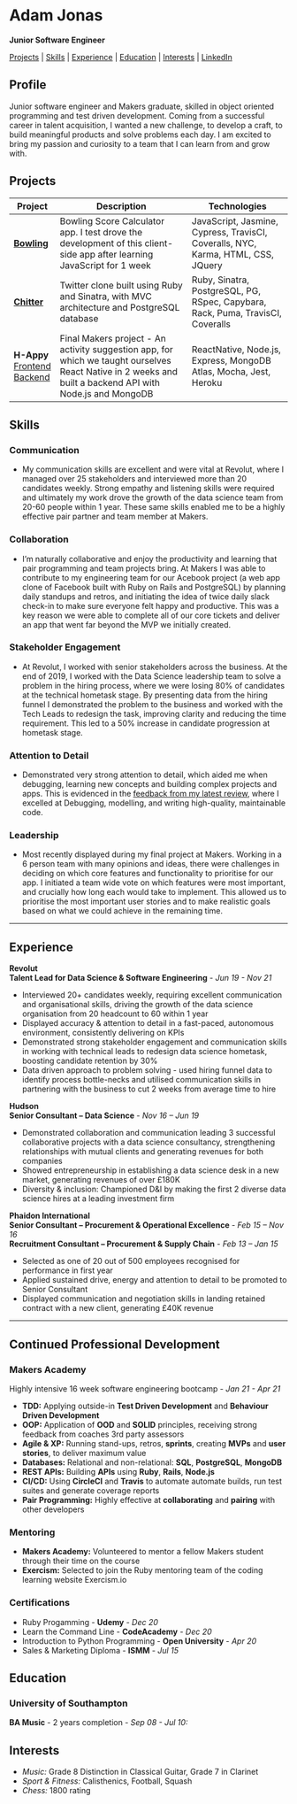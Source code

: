 Adam Jonas
==========

**Junior Software Engineer**

[Projects](#projects) | [Skills](#skills) | [Experience](#experience) | [Education](#education) | [Interests](#interests) | [LinkedIn](https://www.linkedin.com/in/adamjonas1/)

## Profile
Junior software engineer and Makers graduate, skilled in object oriented programming and test driven development. Coming from a successful career in talent acquisition, I wanted a new challenge, to develop a craft, to build meaningful products and solve problems each day. I am excited to bring my passion and curiosity to a team that I can learn from and grow with.

## Projects

**Project**                                               | **Description**                                            | **Technologies**
----------------------------------------------------------|------------------------------------------------------------|------------------------------------
**[Bowling](https://github.com/AJ8GH/bowling-challenge)** | Bowling Score Calculator app. I test drove the development of this client-side app after learning JavaScript for 1 week | JavaScript, Jasmine, Cypress, TravisCI, Coveralls, NYC, Karma, HTML, CSS, JQuery
**[Chitter](https://github.com/AJ8GH/chitter-challenge)** | Twitter clone built using Ruby and Sinatra, with MVC architecture and PostgreSQL database | Ruby, Sinatra, PostgreSQL, PG, RSpec, Capybara, Rack, Puma, TravisCI, Coveralls
**H-Appy**<br>[Frontend](https://github.com/AJ8GH/h-appy-client-clone)<br>[Backend](https://github.com/AJ8GH/h-appy-server-clone) | Final Makers project - An activity suggestion app, for which we taught ourselves React Native in 2 weeks and built a backend API with Node.js and MongoDB   | ReactNative, Node.js, Express, MongoDB Atlas, Mocha, Jest, Heroku

## Skills

### Communication
* My communication skills are excellent and were vital at Revolut, where I managed over 25 stakeholders and interviewed more than 20 candidates weekly. Strong empathy and listening skills were required and ultimately my work drove the growth of the data science team from 20-60 people within 1 year. These same skills enabled me to be a highly effective pair partner and team member at Makers.

### Collaboration
* I’m naturally collaborative and enjoy the productivity and learning that pair programming and team projects bring. At Makers I was able to contribute to my engineering team for our Acebook project (a web app clone of Facebook built with Ruby on Rails and PostgreSQL) by planning daily standups and retros, and initiating the idea of twice daily slack check-in to make sure everyone felt happy and productive. This was a key reason we were able to complete all of our core tickets and deliver an app that went far beyond the MVP we initially created.

### Stakeholder Engagement
* At Revolut, I worked with senior stakeholders across the business. At the end of 2019, I worked with the Data Science leadership team to solve a problem in the hiring process, where we were losing 80% of candidates at the technical hometask stage. By presenting data from the hiring funnel I demonstrated the problem to the business and worked with the Tech Leads to redesign the task, improving clarity and reducing the time requirement. This led to a 50% increase in candidate progression at hometask stage.

### Attention to Detail
* Demonstrated very strong attention to detail, which aided me when debugging, learning new concepts and building complex projects and apps. This is evidenced in the [feedback from my latest review](https://www.linkedin.com/in/adamjonas1/detail/overlay-view/urn:li:fsd_profileTreasuryMedia:(ACoAAA2mYQAByubFAbMVPWhifar6qQmehRaZ6Po,1635457412605)/), where I excelled at Debugging, modelling, and writing high-quality, maintainable code.

### Leadership
* Most recently displayed during my final project at Makers. Working in a 6 person team with many opinions and ideas, there were challenges in deciding on which core features and functionality to prioritise for our app. I initiated a team wide vote on which features were most important, and crucially how long each would take to implement. This allowed us to prioritise the most important user stories and to make realistic goals based on what we could achieve in the remaining time.

*************

## Experience

**Revolut**<br>
**Talent Lead for Data Science & Software Engineering** - *Jun 19 - Nov 21*

* Interviewed 20+ candidates weekly, requiring excellent communication and organisational skills, driving the growth of the data science organisation from 20 headcount to 60 within 1 year
* Displayed accuracy & attention to detail in a fast-paced, autonomous environment, consistently delivering on KPIs
* Demonstrated strong stakeholder engagement and communication skills in working with technical leads to redesign data science hometask, boosting candidate retention by 30%
* Data driven approach to problem solving - used hiring funnel data to identify process bottle-necks and utilised communication skills in partnering with the business to cut 2 weeks from average time to hire

**Hudson**<br>
**Senior Consultant – Data Science** - *Nov 16 – Jun 19*

* Demonstrated collaboration and communication leading 3 successful collaborative projects with a data science consultancy, strengthening relationships with mutual clients and generating revenues for both companies
* Showed entrepreneurship in establishing a data science desk in a new market, generating revenues of over £180K
* Diversity & inclusion: Championed D&I by making the first 2 diverse data science hires at a leading investment firm

**Phaidon International**<br>
**Senior Consultant – Procurement & Operational Excellence** - *Feb 15 – Nov 16*<br>
**Recruitment Consultant – Procurement & Supply Chain** - *Feb 13 – Jan 15*

* Selected as one of 20 out of 500 employees recognised for performance in first year
* Applied sustained drive, energy and attention to detail to be promoted to Senior Consultant
* Displayed communication and negotiation skills in landing retained contract with a new client, generating £40K revenue

********************

## Continued Professional Development

### Makers Academy

Highly intensive 16 week software engineering bootcamp - *Jan 21 - Apr 21*

* **TDD:** Applying outside-in **Test Driven Development** and **Behaviour Driven Development**
* **OOP:** Application of **OOD** and **SOLID** principles, receiving strong feedback from coaches 3rd party assessors
* **Agile & XP:** Running stand-ups, retros, **sprints**, creating **MVPs** and **user stories**, to deliver maximum value
* **Databases:** Relational and non-relational: **SQL**, **PostgreSQL**, **MongoDB**
* **REST APIs:** Building **APIs** using **Ruby**, **Rails**, **Node.js**
* **CI/CD:** Using **CircleCI** and **Travis** to automate automate builds, run test suites and generate coverage reports
* **Pair Programming:** Highly effective at **collaborating** and **pairing** with other developers

### Mentoring

* **Makers Academy:** Volunteered to mentor a fellow Makers student through their time on the course
* **Exercism:** Selected to join the Ruby mentoring team of the coding learning website Exercism.io

### Certifications

* Ruby Progamming - **Udemy** - *Dec 20*
* Learn the Command Line - **CodeAcademy** - *Dec 20*
* Introduction to Python Programming - **Open University** - *Apr 20*
* Sales & Marketing Diploma - **ISMM** - *Jul 15*

## Education

### University of Southampton
**BA Music** - 2 years completion - *Sep 08 - Jul 10:*

## Interests
* *Music:* Grade 8 Distinction in Classical Guitar, Grade 7 in Clarinet
* *Sport & Fitness:* Calisthenics, Football, Squash
* *Chess:* 1800 rating
